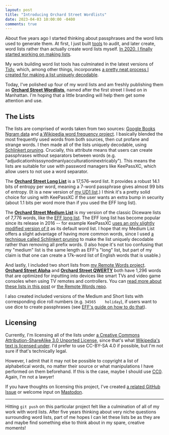 ```yaml
---
layout: post
title: "Introducing Orchard Street Wordlists"
date: 2023-04-03 10:00:00 -0400
comments: true
---
```


About five years ago I started thinking about passphrases and the word lists used to generate them. At first, I just built [tools](https://sts10.github.io/2018/05/05/compound-passphrase-list-safety-checker.html) to audit, and later create, word lists rather than actually create word lists myself. [In 2020, I finally started working on making lists](https://sts10.github.io/2020/09/30/making-a-word-list.html).

My work building word list tools has culminated in the latest versions of [Tidy](https://github.com/sts10/tidy), which, among other things, incorporates [a pretty neat process I created for making a list uniquely decodable](https://sts10.github.io/2022/08/12/efficiently-pruning-until-uniquely-decodable.html).

Today, I've polished up four of my word lists and am freshly publishing them as **[Orchard Street Wordlists](https://github.com/sts10/orchard-street-wordlists)**, named after the first street I lived on in Manhattan. I'm hoping that a little branding will help them get some attention and use.

## The Lists

The lists are comprised of words taken from two sources: [Google Books Ngram data](https://storage.googleapis.com/books/ngrams/books/datasetsv3.html) and [a Wikipedia word frequency project](https://github.com/IlyaSemenov/wikipedia-word-frequency/). I basically blended the most frequently used words from both sources, then cut profane and strange words. I then made all of the lists uniquely decodable, using [Schlinkert pruning](https://sts10.github.io/2022/08/12/efficiently-pruning-until-uniquely-decodable.html). Crucially, this attribute means that users can create passphrases without separators between words (e.g. "adjudicationhisssynodmanlyacculturationinextricably"). This means the lists are suitable for use with password managers like KeePassXC, which allow users to not use a word separator.

The [**Orchard Street Long List**](https://github.com/sts10/orchard-street-wordlists/blob/main/lists/orchard-street-long.txt) is a 17,576-word list. It provides a robust 14.1 bits of entropy per word, meaning a 7-word passphrase gives almost 99 bits of entropy. (It is a new version of [my UD1 list](https://github.com/sts10/generated-wordlists/blob/main/lists/experimental/ud1.txt).) I think it's a pretty solid choice for using with KeePassXC if the user wants an extra bump in security (about 1.1 bits per word more than if you used the EFF long list).

The [**Orchard Street Medium List**](https://github.com/sts10/orchard-street-wordlists/blob/main/lists/orchard-street-medium.txt) is my version of the classic Diceware lists of 7,776 words, like the [EFF long list](https://www.eff.org/deeplinks/2016/07/new-wordlists-random-passphrases). The EFF long list has become popular since its release in 2016 -- for example KeePassXC [uses an only slightly modified version of it](https://github.com/keepassxreboot/keepassxc/blob/develop/share/wordlists/eff_large.wordlist) as its default word list. I hope that my Medium List offers a slight advantage of having more common words, since I used [a technique called Schlinkert pruning](https://sts10.github.io/2022/08/12/efficiently-pruning-until-uniquely-decodable.html) to make the list uniquely decodable rather than removing all prefix words. (I also hope it's not too confusing that my "medium" list is the same length as EFF's "long" list, but part of my claim is that one can create a 17k-word list of English words that is usable.)

And lastly, I included two short lists from [my Remote Words project](https://github.com/sts10/remote-words). [**Orchard Street Alpha**](https://github.com/sts10/orchard-street-wordlists/blob/main/lists/orchard-street-alpha.txt) and [**Orchard Street QWERTY**](https://github.com/sts10/orchard-street-wordlists/blob/main/lists/orchard-street-qwerty.txt) both have 1,296 words that are optimized for inputting into devices like smart TVs and video game consoles when using TV remotes and controllers. You can [read more about these lists in this post](https://sts10.github.io/2022/10/24/a-good-netflix-password.html) or [the Remote Words repo](https://github.com/sts10/remote-words).

I also created included versions of the Medium and Short lists with corresponding dice roll numbers (e.g. `34565	holiday`), if users want to use dice to create passphrases (see [EFF's guide on how to do that](https://www.eff.org/dice)).

## Licensing

Currently, I'm licensing all of the lists under [a Creative Commons Attribution-ShareAlike 3.0 Unported License](http://creativecommons.org/licenses/by-sa/3.0/), since that's what [Wikipedia's text is licensed under](https://foundation.wikimedia.org/wiki/Policy:Terms_of_Use#7._Licensing_of_Content). I'd prefer to use CC-BY-SA 4.0 if possible, but I'm not sure if that's technically legal. 

However, I admit that it may not be possible to copyright a list of alphabetical words, no matter their source or what manipulations I have performed on them beforehand. If this is the case, maybe I should use [CC0](https://creativecommons.org/share-your-work/public-domain/cc0/). Again, I'm not a lawyer!

If you have thoughts on licensing this project, I've created [a related GitHub Issue](https://github.com/sts10/orchard-street-wordlists/issues/1) or welcome input on [Mastodon](https://hachyderm.io/@schlink).

---

Hitting `git push` on this particular project felt like a culmination of all of my work with word lists. After five years thinking about very niche questions surrounding word lists, part of me hopes I can let these lists be as they are and maybe find something else to think about in my spare, creative moments!
